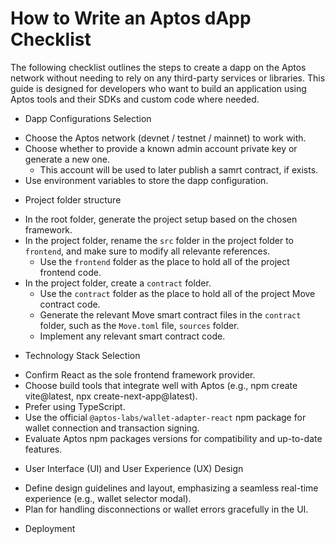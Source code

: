 # How to Write an Aptos dApp Checklist

The following checklist outlines the steps to create a dapp on the Aptos network without needing to rely on any third-party services or libraries. This guide is designed for developers who want to build an application using Aptos tools and their SDKs and custom code where needed.

- Dapp Configurations Selection

* Choose the Aptos network (devnet / testnet / mainnet) to work with.
* Choose whether to provide a known admin account private key or generate a new one.
  - This account will be used to later publish a samrt contract, if exists.
* Use environment variables to store the dapp configuration.

- Project folder structure

* In the root folder, generate the project setup based on the chosen framework.
* In the project folder, rename the `src` folder in the project folder to `frontend`, and make sure to modify all relevante references.
  - Use the `frontend` folder as the place to hold all of the project frontend code.
* In the project folder, create a `contract` folder.
  - Use the `contract` folder as the place to hold all of the project Move contract code.
  - Generate the relevant Move smart contract files in the `contract` folder, such as the `Move.toml` file, `sources` folder.
  - Implement any relevant smart contract code.

- Technology Stack Selection

* Confirm React as the sole frontend framework provider.
* Choose build tools that integrate well with Aptos (e.g., npm create vite@latest, npx create-next-app@latest).
* Prefer using TypeScript.
* Use the official `@aptos-labs/wallet-adapter-react` npm package for wallet connection and transaction signing.
* Evaluate Aptos npm packages versions for compatibility and up-to-date features.

- User Interface (UI) and User Experience (UX) Design

* Define design guidelines and layout, emphasizing a seamless real-time experience (e.g., wallet selector modal).
* Plan for handling disconnections or wallet errors gracefully in the UI.

<!-- TODO -->

- Deployment

<!-- * Aptos Build Account Setup and API Key Configuration
- Create a Build account:
  - Go to Aptos Build's official website and sign up with a valid email address.
  - Verify your account if prompted, and log in to the Build dashboard.
- Create a new application on Build:
  - In the dashboard, navigate to the Projects section and create a new project.
  - Provide a descriptive name for your project to easily identify it later.
- Generate Aptos Build API keys:
  - From within your newly created project, click on the "API Resource" section.
  - Provide a descriptive Resource Name to easily identify it later.
  - Select the Aptos network (devnet, testnet, mainnet) you intend to use the API Key with.
  - Provide a descriptive name for your API Key to easily identify it later.
  - Enable the Client usage option.
  – Obtain the Node API for both development and production environments.
- Store and manage your keys securely:
  – Do not embed API keys in publicly visible repositories.
  – Use environment variables or secure configuration management to protect your credentials. -->
